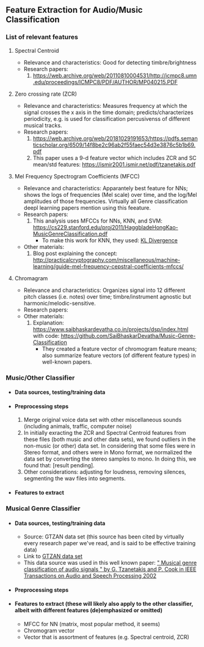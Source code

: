 ## Feature Extraction for Audio/Music Classification

### List of relevant features
1. Spectral Centroid
     - Relevance and characteristics: Good for detecting timbre/brightness
     - Research papers:
        1. https://web.archive.org/web/20110810004531/http://icmpc8.umn.edu/proceedings/ICMPC8/PDF/AUTHOR/MP040215.PDF
2. Zero crossing rate (ZCR)
     - Relevance and characteristics: Measures frequency at which the signal crosses the x axis in the time domain; predicts/characterizes periodicity, e.g. is used for classification percusivenss of different musical tracks.
     - Research papers:
        1. https://web.archive.org/web/20181029191653/https://pdfs.semanticscholar.org/6509/14f8be2c96ab2f55faec54d3e3876c5b1b69.pdf
        2. This paper uses a 9-d feature vector which includes ZCR and SC mean/std features: https://ismir2001.ismir.net/pdf/tzanetakis.pdf
    
3. Mel Frequency Spectrogram Coefficients (MFCC)
     - Relevance and characteristics: Apparantely best feature for NNs; shows the logs of frequencies (Mel scale) over time, and the log/Mel amplitudes of those frequencies. Virtually all Genre classification deepl learning papers mention using this feeature.
     - Research papers:
        1. This analysis uses MFCCs for NNs, KNN, and SVM: https://cs229.stanford.edu/proj2011/HaggbladeHongKao-MusicGenreClassification.pdf
            - To make this work for KNN, they used: [KL Divergence](https://en.wikipedia.org/wiki/Kullback%E2%80%93Leibler_divergence)
     - Other materials:
        1. Blog post explaining the concept: http://practicalcryptography.com/miscellaneous/machine-learning/guide-mel-frequency-cepstral-coefficients-mfccs/
4. Chromagram
     - Relevance and characteristics: Organizes signal into 12 different pitch classes (i.e. notes) over time; timbre/instrument agnostic but harmonic/melodic-sensitive. 
     - Research papers:
     - Other materials:
        1. Explanation: https://www.saibhaskardevatha.co.in/projects/dsp/index.html with code: https://github.com/SaiBhaskarDevatha/Music-Genre-Classification
            - They created a feature vector of chromogram feature means; also summarize feature vectors (of different feature types) in well-known papers.

### Music/Other Classifier

  - #### Data sources, testing/training data

  - #### Preprocessing steps
    1. Merge original voice data set with other miscellaneous sounds (including animals, traffic, computer noise)
    2. In initially exracting the ZCR and Spectral Centroid features from these files (both music and other data sets), we found outliers in the non-music (or other) data set. In considering that some files were in Stereo format, and others were in Mono format, we normalized the data set by converting the stereo samples to mono. In doing this, we found that: [result pending].
    3. Other considerations: adjusting for loudness, removing silences, segmenting the wav files into segments.

  - #### Features to extract


### Musical Genre Classifier

  - #### Data sources, testing/training data
    - Source: GTZAN data set (this source has been cited by virtually every research paper we've read, and is said to be effective training data)
    - Link to [GTZAN data set](http://marsyas.info/downloads/datasets.html#)
    - This data source was used in this well known paper: [" Musical genre classification of audio signals " by G. Tzanetakis and P. Cook in IEEE Transactions on Audio and Speech Processing 2002](https://ieeexplore.ieee.org/document/1021072/figures#figures)

  - #### Preprocessing steps

  - #### Features to extract (these will likely also apply to the other classifier, albeit with different features (de)emphasized or omitted)
    - MFCC for NN (matrix, most popular method, it seems)
    - Chromogram vector
    - Vector that is assortment of features (e.g. Spectral centroid, ZCR)

